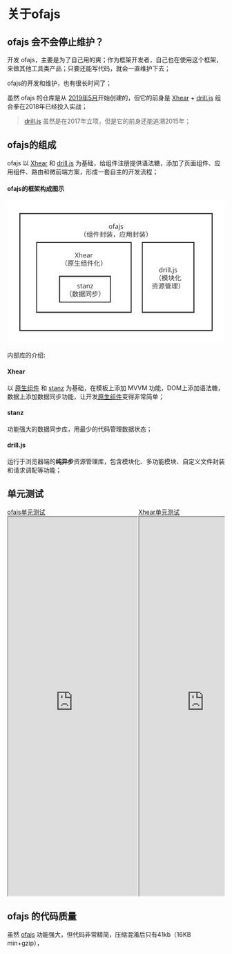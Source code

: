 # 关于ofajs

## ofajs 会不会停止维护？

开发 ofajs，主要是为了自己用的爽；作为框架开发者，自己也在使用这个框架，来做其他工具类产品；只要还能写代码，就会一直维护下去；

ofajs的开发和维护，也有很长时间了；

虽然 ofajs 的仓库是从 [2019年5月](https://github.com/kirakiray/ofa.js/commits/master?after=6430cf81183be2bf556227d872b0ac13e6dd13b3+209&branch=master)开始创建的，但它的前身是 [Xhear](https://github.com/kirakiray/Xhear) + [drill.js](https://github.com/kirakiray/drill.js) 组合拳在2018年已经投入实战；

> [drill.js](https://github.com/kirakiray/drill.js/commits/master?after=a0b907ff01fe443420b8272c37b295ebff7c5854+104&branch=master) 虽然是在2017年立项，但是它的前身还能追溯2015年；

## ofajs的组成

ofajs 以 [Xhear](https://github.com/kirakiray/Xhear) 和 [drill.js](https://github.com/kirakiray/drill.js) 为基础，给组件注册提供语法糖，添加了页面组件、应用组件、路由和微前端方案，形成一套自主的开发流程；

#### ofajs的框架构成图示

<img src="./sources/main.svg" style="max-width:100%;">

内部库的介绍:

#### Xhear

以 [原生组件](https://developer.mozilla.org/zh-CN/docs/Web/Web_Components) 和 [stanz](https://github.com/kirakiray/stanz) 为基础，在模板上添加 MVVM 功能，DOM上添加语法糖，数据上添加数据同步功能，让开发[原生组件]((https://developer.mozilla.org/zh-CN/docs/Web/Web_Components))变得非常简单；

#### stanz

功能强大的数据同步库，用最少的代码管理数据状态；

#### drill.js

运行于浏览器端的**纯异步**资源管理库，包含模块化、多功能模块、自定义文件封装和请求调配等功能；

## 单元测试

<div style="display:flex;height:900px;overflow-x:auto;">
    <div style="display:flex;flex-direction:column;">
        <a href="https://kirakiray.github.io/ofa.js/test/test.html">ofajs单元测试</a>
        <iframe src="https://kirakiray.github.io/ofa.js/test/test.html" style="flex:1;"></iframe>
    </div>
    <div style="display:flex;flex-direction:column;">
        <a href="https://kirakiray.github.io/Xhear/test/test.html">Xhear单元测试</a>
        <iframe src="https://kirakiray.github.io/Xhear/test/test.html" style="flex:1;"></iframe>
    </div>
    <div style="display:flex;flex-direction:column;">
        <a href="https://kirakiray.github.io/drill.js/test/test.html">drill.js单元测试</a>
        <iframe src="https://kirakiray.github.io/drill.js/test/test.html" style="flex:1;"></iframe>
    </div>
    <div style="display:flex;flex-direction:column;">
        <a href="https://kirakiray.github.io/stanz/test/test.html">stanz单元测试</a>
        <iframe src="https://kirakiray.github.io/stanz/test/test.html" style="flex:1;"></iframe>
    </div>
</div>

## ofajs 的代码质量

虽然 [ofajs](https://cdn.jsdelivr.net/gh/kirakiray/ofa.js/dist/ofa.min.js) 功能强大，但代码非常精简，压缩混淆后只有41kb（16KB min+gzip），